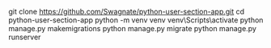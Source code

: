 git clone https://github.com/Swagnate/python-user-section-app.git
cd python-user-section-app
python -m venv venv
venv\Scripts\activate
python manage.py makemigrations
python manage.py migrate
python manage.py runserver